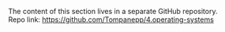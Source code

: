 The content of this section lives in a separate GitHub repository.  
Repo link: https://github.com/Tompanepp/4.operating-systems
